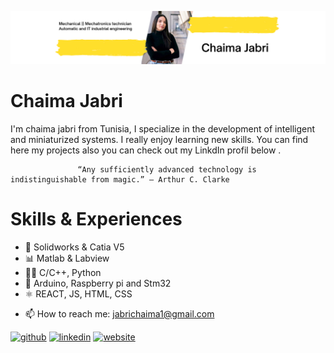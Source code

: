 ![Mecatronics || Automatic & IT industrial](https://github.com/Chaima-Jabri/Chaima-Jabri/blob/main/Jaune%20et%20Noir%20Global%20R%C3%A9ponse%20Ing%C3%A9nieur%20LinkedIn%20Banni%C3%A8re.png)  

# Chaima Jabri

I'm chaima jabri from Tunisia, I specialize in the development of intelligent and miniaturized systems. I really enjoy learning new skills. You can find here my projects also you can check out my LinkdIn profil below . 
                   
                   “Any sufficiently advanced technology is indistinguishable from magic.” – Arthur C. Clarke  
                   
# Skills & Experiences
* 📐 Solidworks & Catia V5
* 📊 Matlab & Labview
* 👩‍💻 C/C++, Python
* 🔌 Arduino, Raspberry pi and Stm32
* ⚛ REACT, JS, HTML, CSS  

- 📫 How to reach me: jabrichaima1@gmail.com    

 
[<img src='https://cdn.jsdelivr.net/npm/simple-icons@3.0.1/icons/github.svg' alt='github' height='40'>](https://github.com/chaimajb)  [<img src='https://cdn.jsdelivr.net/npm/simple-icons@3.0.1/icons/linkedin.svg' alt='linkedin' height='40'>](https://www.linkedin.com/in/chaima-jabri/)  [<img src='https://cdn.jsdelivr.net/npm/simple-icons@3.0.1/icons/icloud.svg' alt='website' height='40'>](https://github.com/chaimajb) 

